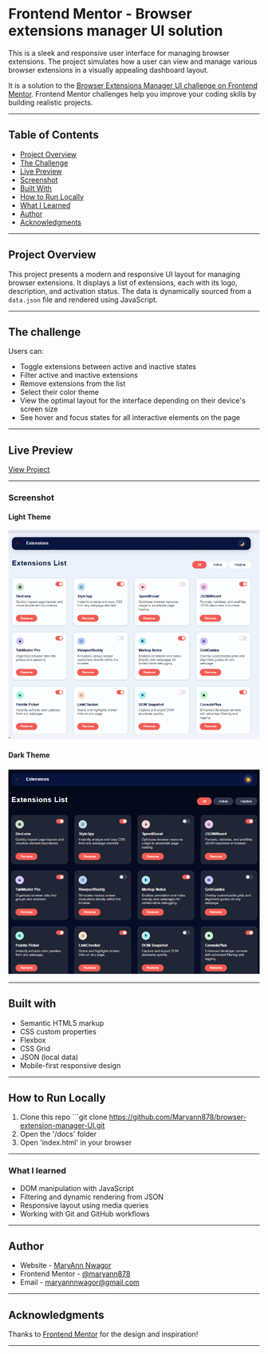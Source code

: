 # Frontend Mentor - Browser extensions manager UI solution

This is a sleek and responsive user interface for managing browser extensions. The project simulates how a user can view and manage various browser extensions in a visually appealing dashboard layout.

It is a solution to the [Browser Extensions Manager UI challenge on Frontend Mentor](https://www.frontendmentor.io/challenges/browser-extension-manager-ui-yNZnOfsMAp). Frontend Mentor challenges help you improve your coding skills by building realistic projects.  

---

## Table of Contents

- [Project Overview](#project-overview)
- [The Challenge](#the-challenge)
- [Live Preview](#live-preview)
- [Screenshot](#screenshot)
- [Built With](#built-with)
- [How to Run Locally](#how-to-run-locally)
- [What I Learned](#what-i-learned)
- [Author](#author)
- [Acknowledgments](#acknowledgments)

---

## Project Overview

This project presents a modern and responsive UI layout for managing browser extensions. It displays a list of extensions, each with its logo, description, and activation status. The data is dynamically sourced from a `data.json` file and rendered using JavaScript.

---

## The challenge

Users can:

- Toggle extensions between active and inactive states
- Filter active and inactive extensions
- Remove extensions from the list
- Select their color theme
- View the optimal layout for the interface depending on their device's screen size
- See hover and focus states for all interactive elements on the page

---

## Live Preview
[View Project](https://maryann878.github.io/browser-extension-manager-UI/)

---

### Screenshot

#### Light Theme
![Light theme](docs/assets/images/Screenshot-light.png)

#### Dark Theme
![Dark theme](docs/assets/images/Screenshot-dark.png)

---

## Built with

- Semantic HTML5 markup
- CSS custom properties 
- Flexbox
- CSS Grid
- JSON (local data)
- Mobile-first responsive design

---

## How to Run Locally

1. Clone this repo ```git clone  https://github.com/Maryann878/browser-extension-manager-UI.git
2. Open the '/docs' folder
3. Open 'index.html' in your browser 

---

### What I learned

- DOM manipulation with JavaScript
- Filtering and dynamic rendering from JSON
- Responsive layout using media queries
- Working with Git and GitHub workflows

---

## Author

- Website - [MaryAnn Nwagor](https://maryann878.github.io/browser-extension-manager-UI/)
- Frontend Mentor - [@maryann878](https://www.frontendmentor.io/profile/Maryann878)
- Email - [maryannnwagor@gmail.com](mailto:maryannnwagor@gmail.com)

---

## Acknowledgments
Thanks to [Frontend Mentor](https://www.frontendmentor.io) for the design and inspiration!

---

